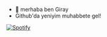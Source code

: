 - 👋 merhaba ben Giray
- Github'da yeniyim muhabbete gel!


[![Spotify](https://novatorem-artisticpointofview1.vercel.app/api/spotify)](https://open.spotify.com/user/11183124245)




<!---
Artisticpointofview1/Artisticpointofview1 is a ✨ special ✨ repository because its `README.md` (this file) appears on your GitHub profile.
You can click the Preview link to take a look at your changes.
--->

